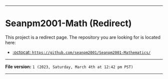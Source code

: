 
***

# Seanpm2001-Math (Redirect)

This project is a redirect page. The repository you are looking for is located here:

- [:octocat: `https://github.com/seanpm2001/Seanpm2001-Mathematics/`](https://github.com/seanpm2001/Seanpm2001-Mathematics/)

***

**File version:** `1 (2023, Saturday, March 4th at 12:42 pm PST)`

***
